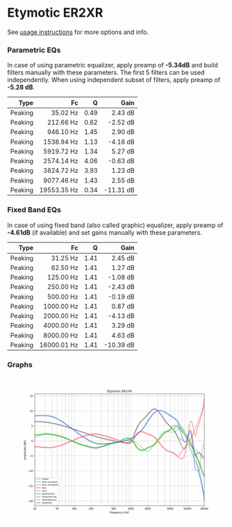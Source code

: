 # Etymotic ER2XR
See [usage instructions](https://github.com/jaakkopasanen/AutoEq#usage) for more options and info.

### Parametric EQs
In case of using parametric equalizer, apply preamp of **-5.34dB** and build filters manually
with these parameters. The first 5 filters can be used independently.
When using independent subset of filters, apply preamp of **-5.28 dB**.

| Type    | Fc          |    Q | Gain      |
|--------:|------------:|-----:|----------:|
| Peaking | 35.02 Hz    | 0.49 | 2.43 dB   |
| Peaking | 212.66 Hz   | 0.62 | -2.52 dB  |
| Peaking | 946.10 Hz   | 1.45 | 2.90 dB   |
| Peaking | 1538.94 Hz  | 1.13 | -4.16 dB  |
| Peaking | 5919.72 Hz  | 1.34 | 5.27 dB   |
| Peaking | 2574.14 Hz  | 4.06 | -0.63 dB  |
| Peaking | 3824.72 Hz  | 3.93 | 1.23 dB   |
| Peaking | 9077.46 Hz  | 1.43 | 2.55 dB   |
| Peaking | 19553.35 Hz | 0.34 | -11.31 dB |

### Fixed Band EQs
In case of using fixed band (also called graphic) equalizer, apply preamp of **-4.61dB**
(if available) and set gains manually with these parameters.

| Type    | Fc          |    Q | Gain      |
|--------:|------------:|-----:|----------:|
| Peaking | 31.25 Hz    | 1.41 | 2.45 dB   |
| Peaking | 62.50 Hz    | 1.41 | 1.27 dB   |
| Peaking | 125.00 Hz   | 1.41 | -1.08 dB  |
| Peaking | 250.00 Hz   | 1.41 | -2.43 dB  |
| Peaking | 500.00 Hz   | 1.41 | -0.19 dB  |
| Peaking | 1000.00 Hz  | 1.41 | 0.87 dB   |
| Peaking | 2000.00 Hz  | 1.41 | -4.13 dB  |
| Peaking | 4000.00 Hz  | 1.41 | 3.29 dB   |
| Peaking | 8000.00 Hz  | 1.41 | 4.63 dB   |
| Peaking | 16000.01 Hz | 1.41 | -10.39 dB |

### Graphs
![](./Etymotic%20ER2XR.png)